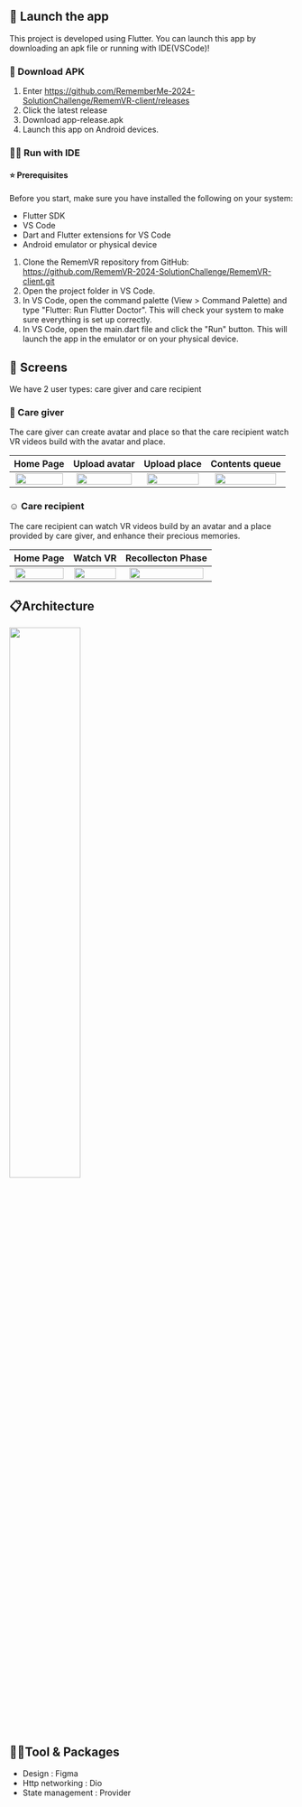 
## 🚀 Launch the app

This project is developed using Flutter. You can launch this app by downloading an apk file or running with IDE(VSCode)!

### 📝 Download APK
1. Enter https://github.com/RememberMe-2024-SolutionChallenge/RememVR-client/releases
2. Click the latest release
3. Download app-release.apk
4. Launch this app on Android devices.

### 🏃‍♀️ Run with IDE

#### ⭐ Prerequisites

Before you start, make sure you have installed the following on your system:

- Flutter SDK
- VS Code
- Dart and Flutter extensions for VS Code
- Android emulator or physical device

1. Clone the RememVR repository from GitHub: https://github.com/RememVR-2024-SolutionChallenge/RememVR-client.git
2. Open the project folder in VS Code.
3. In VS Code, open the command palette (View > Command Palette) and type "Flutter: Run Flutter Doctor". This will check your system to make sure everything is set up correctly.
4. In VS Code, open the main.dart file and click the "Run" button. This will launch the app in the emulator or on your physical device.


## 📱 Screens
We have 2 user types: care giver and care recipient
### 👐 Care giver
The care giver can create avatar and place so that the care recipient watch VR videos build with the avatar and place.

|Home Page                    |   Upload avatar             |   Upload place           |  Contents queue    |
|:-------------------------:|:-------------------------:|:-------------------------:|:-------------------------:|
<img src="https://github.com/RememVR-2024-SolutionChallenge/RememVR-client/assets/101000358/b1dccbb2-b54c-4278-b235-9639994358e9" width='97%'>|<img src="https://github.com/RememVR-2024-SolutionChallenge/RememVR-client/assets/101000358/a94a6c34-7613-4596-9503-4e9d10542860" width='95%'>|<img src="https://github.com/RememVR-2024-SolutionChallenge/RememVR-client/assets/101000358/b0332b9e-1855-4726-a329-01ab141b240b" width='95%'>|<img src="https://github.com/RememVR-2024-SolutionChallenge/RememVR-client/assets/101000358/cf75b45f-a97f-4257-b08a-6e4c1d71242f" width='93%'>

### :relaxed: Care recipient
The care recipient can watch VR videos build by an avatar and a place provided by care giver, and enhance their precious memories.

|Home Page                    |   Watch VR             |     Recollecton Phase   | 
|:-------------------------:|:-------------------------:|:-------------------------:|
<img src="https://private-user-images.githubusercontent.com/101000358/304605449-15b19c19-f5ba-4535-b05d-a2184308c046.png?jwt=eyJhbGciOiJIUzI1NiIsInR5cCI6IkpXVCJ9.eyJpc3MiOiJnaXRodWIuY29tIiwiYXVkIjoicmF3LmdpdGh1YnVzZXJjb250ZW50LmNvbSIsImtleSI6ImtleTUiLCJleHAiOjE3MDc4Nzg1ODgsIm5iZiI6MTcwNzg3ODI4OCwicGF0aCI6Ii8xMDEwMDAzNTgvMzA0NjA1NDQ5LTE1YjE5YzE5LWY1YmEtNDUzNS1iMDVkLWEyMTg0MzA4YzA0Ni5wbmc_WC1BbXotQWxnb3JpdGhtPUFXUzQtSE1BQy1TSEEyNTYmWC1BbXotQ3JlZGVudGlhbD1BS0lBVkNPRFlMU0E1M1BRSzRaQSUyRjIwMjQwMjE0JTJGdXMtZWFzdC0xJTJGczMlMkZhd3M0X3JlcXVlc3QmWC1BbXotRGF0ZT0yMDI0MDIxNFQwMjM4MDhaJlgtQW16LUV4cGlyZXM9MzAwJlgtQW16LVNpZ25hdHVyZT1kNjc0OGNhMmVlY2I1ZWRjZTcyMTU5NmQzNmQ0ZTUyMTZiYWY0ZDRhNDk2ZDFmYzFjODgyYzljMzU5ZGE5NTY0JlgtQW16LVNpZ25lZEhlYWRlcnM9aG9zdCZhY3Rvcl9pZD0wJmtleV9pZD0wJnJlcG9faWQ9MCJ9.jOReFwP8TrL76jqQzrCaYUHx0otX0vAe6dWX9A4X1kI" width='98%'>|<img src="https://private-user-images.githubusercontent.com/101000358/304605468-74a2438d-20c1-4762-a410-d789409a32db.png?jwt=eyJhbGciOiJIUzI1NiIsInR5cCI6IkpXVCJ9.eyJpc3MiOiJnaXRodWIuY29tIiwiYXVkIjoicmF3LmdpdGh1YnVzZXJjb250ZW50LmNvbSIsImtleSI6ImtleTUiLCJleHAiOjE3MDc4Nzg1ODgsIm5iZiI6MTcwNzg3ODI4OCwicGF0aCI6Ii8xMDEwMDAzNTgvMzA0NjA1NDY4LTc0YTI0MzhkLTIwYzEtNDc2Mi1hNDEwLWQ3ODk0MDlhMzJkYi5wbmc_WC1BbXotQWxnb3JpdGhtPUFXUzQtSE1BQy1TSEEyNTYmWC1BbXotQ3JlZGVudGlhbD1BS0lBVkNPRFlMU0E1M1BRSzRaQSUyRjIwMjQwMjE0JTJGdXMtZWFzdC0xJTJGczMlMkZhd3M0X3JlcXVlc3QmWC1BbXotRGF0ZT0yMDI0MDIxNFQwMjM4MDhaJlgtQW16LUV4cGlyZXM9MzAwJlgtQW16LVNpZ25hdHVyZT03NzZkN2U0YjYwYjE5YjcyOGUwZDQ4NjQzNmQwZjljZWI1YjU4MDU0NmRiZGUzNjU5YjA2NzA4ZjBhODBmMjA1JlgtQW16LVNpZ25lZEhlYWRlcnM9aG9zdCZhY3Rvcl9pZD0wJmtleV9pZD0wJnJlcG9faWQ9MCJ9.RBDDjtGlxO0P2_ka2Nh4NRFvnywuhnjKd-76jiUwfdQ" width='98%'>|<img src="https://private-user-images.githubusercontent.com/101000358/304605467-70d5665c-26ef-49f9-8aee-28bc7c53dc84.png?jwt=eyJhbGciOiJIUzI1NiIsInR5cCI6IkpXVCJ9.eyJpc3MiOiJnaXRodWIuY29tIiwiYXVkIjoicmF3LmdpdGh1YnVzZXJjb250ZW50LmNvbSIsImtleSI6ImtleTUiLCJleHAiOjE3MDc4Nzg1ODgsIm5iZiI6MTcwNzg3ODI4OCwicGF0aCI6Ii8xMDEwMDAzNTgvMzA0NjA1NDY3LTcwZDU2NjVjLTI2ZWYtNDlmOS04YWVlLTI4YmM3YzUzZGM4NC5wbmc_WC1BbXotQWxnb3JpdGhtPUFXUzQtSE1BQy1TSEEyNTYmWC1BbXotQ3JlZGVudGlhbD1BS0lBVkNPRFlMU0E1M1BRSzRaQSUyRjIwMjQwMjE0JTJGdXMtZWFzdC0xJTJGczMlMkZhd3M0X3JlcXVlc3QmWC1BbXotRGF0ZT0yMDI0MDIxNFQwMjM4MDhaJlgtQW16LUV4cGlyZXM9MzAwJlgtQW16LVNpZ25hdHVyZT0zNDQ2NjRiMWJkNDMxOThjNTVlY2FlYTRkMDRlYTM0MDI5M2YyNWIwNmIzYzgzMmM3YWQzMjkzMjBiNWMxNTllJlgtQW16LVNpZ25lZEhlYWRlcnM9aG9zdCZhY3Rvcl9pZD0wJmtleV9pZD0wJnJlcG9faWQ9MCJ9.hzAvl8MLKnvMV3GWHUxuDKyHdJYzS1RL525wLiAJAoA" width='95%'>


## 📋Architecture
<img src="https://github.com/RememberMe-2024-SolutionChallenge/RememVR-client/assets/101000358/5fc52680-0759-47b9-9a0a-b46761ea27cc" width='50%'>

## 👩‍💻Tool & Packages
- Design : Figma
- Http networking : Dio
- State management : Provider


